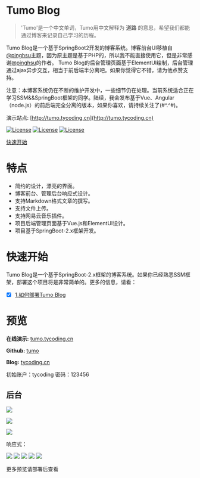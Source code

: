 # Tumo Blog

> 'Tumo'是一个中文单词，Tumo用中文解释为 **道路** 的意思，希望我们都能通过博客来记录自己学习的历程。

Tumo Blog是一个基于SpringBoot2开发的博客系统。博客前台UI移植自[@pinghsu](https://github.com/chakhsu/pinghsu)主题，因为原主题是基于PHP的，所以我不能直接使用它，但是非常感谢[@pinghsu](https://github.com/chakhsu/pinghsu)的作者。
Tumo Blog的后台管理页面基于ElementUI绘制，后台管理通过ajax异步交互，相当于前后端半分离吧。如果你觉得它不错，请为他点赞支持。

注意：本博客系统仍在不断的维护开发中，一些细节仍在处理。当前系统适合正在学习SSM&&SpringBoot框架的同学。陆续，我会发布基于Vue、Angular（node.js）的前后端完全分离的版本，如果你喜欢，请持续关注了(#^.^#)。

演示站点: [http://tumo.tycoding.cn](http://tumo.tycoding.cn)

[![License](https://img.shields.io/badge/SpringBoot-v2.0.5.RELEASE-green.svg)](https://github.com/TyCoding/tumo)
[![License](https://img.shields.io/badge/Vue.js-v2.x-blue.svg)](https://github.com/TyCoding/tumo)
[![License](https://img.shields.io/badge/Mysql-v5.7.22-blue.svg)](https://github.com/TyCoding/tumo)

[快速开始](https://github.com/TyCoding/tumo/wiki/%E5%A6%82%E4%BD%95%E9%83%A8%E7%BD%B2Tumo-Blog)

# 特点

* 简约的设计，漂亮的界面。
* 博客前台、管理后台响应式设计。
* 支持Markdown格式文章的撰写。
* 支持文件上传。
* 支持网易云音乐插件。
* 项目后端管理页面基于Vue.js和ElementUI设计。
* 项目基于SpringBoot-2.x框架开发。

# 快速开始

Tumo Blog是一个基于SpringBoot-2.x框架的博客系统。如果你已经熟悉SSM框架，部署这个项目将是非常简单的。更多的信息，请看：

- [x]  [1.如何部署Tumo Blog](https://github.com/TyCoding/tumo/wiki/%E5%A6%82%E4%BD%95%E9%83%A8%E7%BD%B2Tumo-Blog)

# 预览

**在线演示:** [tumo.tycoding.cn](http://tumo.tycoding.cn)

**Github:** [tumo](https://github.com/TyCoding/tumo)

**Blog:** [tycoding.cn](http://tycoding.cn)

初始账户：tycoding  密码：123456


## 后台

![](http://img.api.tycoding.cn/localhost_8084_admin.png)

![](http://img.api.tycoding.cn/localhost_8084_admin_article_publish.png?v=1)

![](http://img.api.tycoding.cn/localhost_8084_admin_article.png?v=1)


响应式：

![](http://img.api.tycoding.cn/index-phone.png)
![](http://img.api.tycoding.cn/admin-phone.png)
![](http://img.api.tycoding.cn/login-phone.png)
![](http://img.api.tycoding.cn/admin-phone2.png)
![](http://img.api.tycoding.cn/cover-phone.png)

更多预览请部署后查看
